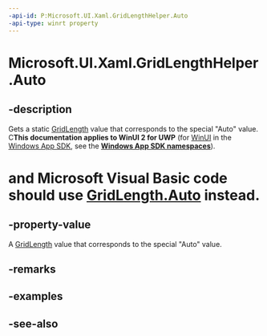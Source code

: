 ```yaml
---
-api-id: P:Microsoft.UI.Xaml.GridLengthHelper.Auto
-api-type: winrt property
---
```


<!-- Property syntax
public Windows.UI.Xaml.GridLength Auto { get; }
-->

# Microsoft.UI.Xaml.GridLengthHelper.Auto

## -description
Gets a static [GridLength](gridlength.md) value that corresponds to the special "Auto" value. C**This documentation applies to WinUI 2 for UWP** (for [WinUI](/windows/apps/winui/winui3/) in the [Windows App SDK](/windows/apps/windows-app-sdk/), see the **[Windows App SDK namespaces](/windows/windows-app-sdk/api/winrt/)**).

# and Microsoft Visual Basic code should use [GridLength.Auto](/dotnet/api/windows.ui.xaml.gridlength.auto?view=dotnet-uwp-10.0&preserve-view=true) instead.

## -property-value
A [GridLength](gridlength.md) value that corresponds to the special "Auto" value.

## -remarks

## -examples

## -see-also
